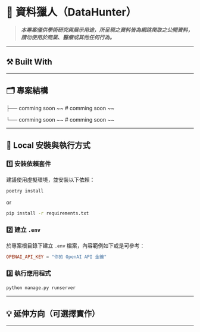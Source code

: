 # 🎯 資料獵人（DataHunter）

> **_本專案僅供學術研究與展示用途，所呈現之資料皆為網路爬取之公開資料，請勿使用於商業、醫療或其他任何行為。_**


---

## ⚒️ Built With

---

## 🗂️ 專案結構

├── comming soon ~~           # comming soon ~~

└── comming soon ~~    # comming soon ~~

---

## 🚀 Local 安裝與執行方式

### 1️⃣ 安裝依賴套件

建議使用虛擬環境，並安裝以下依賴：

```bash
poetry install
```

or

```bash
pip install -r requirements.txt
```

### 2️⃣ 建立 `.env`

於專案根目錄下建立 `.env` 檔案，內容範例如下或是可參考：

```toml
OPENAI_API_KEY = "你的 OpenAI API 金鑰"
```

### 3️⃣ 執行應用程式

```bash
python manage.py runserver
```

---

## 💡 延伸方向（可選擇實作）

---
